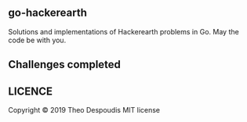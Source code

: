 go-hackerearth
---
Solutions and implementations of Hackerearth problems in Go.
May the code be with you.

## Challenges completed


## LICENCE
Copyright © 2019 Theo Despoudis MIT license